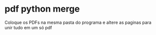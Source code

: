 # pdf python merge
 Coloque os PDFs na mesma pasta do programa e altere as paginas para unir tudo em um só pdf
